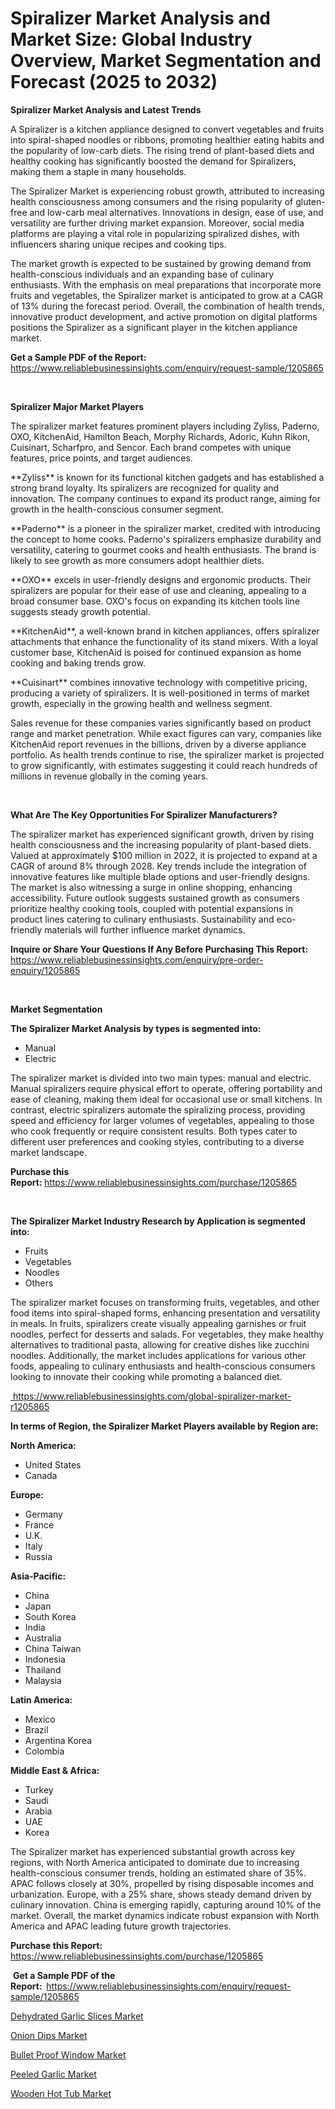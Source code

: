 <p><h1>Spiralizer Market Analysis and Market Size: Global Industry Overview, Market Segmentation and Forecast (2025 to 2032)</h1></p><p><strong>Spiralizer Market Analysis and Latest Trends</strong></p>
<p><p>A Spiralizer is a kitchen appliance designed to convert vegetables and fruits into spiral-shaped noodles or ribbons, promoting healthier eating habits and the popularity of low-carb diets. The rising trend of plant-based diets and healthy cooking has significantly boosted the demand for Spiralizers, making them a staple in many households.</p><p>The Spiralizer Market is experiencing robust growth, attributed to increasing health consciousness among consumers and the rising popularity of gluten-free and low-carb meal alternatives. Innovations in design, ease of use, and versatility are further driving market expansion. Moreover, social media platforms are playing a vital role in popularizing spiralized dishes, with influencers sharing unique recipes and cooking tips.</p><p>The market growth is expected to be sustained by growing demand from health-conscious individuals and an expanding base of culinary enthusiasts. With the emphasis on meal preparations that incorporate more fruits and vegetables, the Spiralizer market is anticipated to grow at a CAGR of 13% during the forecast period. Overall, the combination of health trends, innovative product development, and active promotion on digital platforms positions the Spiralizer as a significant player in the kitchen appliance market.</p></p>
<p><strong>Get a Sample PDF of the Report:&nbsp;</strong> <a href="https://www.reliablebusinessinsights.com/enquiry/request-sample/1205865?utm_campaign=63&utm_medium=2&utm_source=Github&utm_content=ia&utm_term=05042025&utm_id=spiralizer">https://www.reliablebusinessinsights.com/enquiry/request-sample/1205865</a></p>
<p>&nbsp;</p>
<p><strong>Spiralizer Major Market Players</strong></p>
<p><p>The spiralizer market features prominent players including Zyliss, Paderno, OXO, KitchenAid, Hamilton Beach, Morphy Richards, Adoric, Kuhn Rikon, Cuisinart, Scharfpro, and Sencor. Each brand competes with unique features, price points, and target audiences.</p><p>**Zyliss** is known for its functional kitchen gadgets and has established a strong brand loyalty. Its spiralizers are recognized for quality and innovation. The company continues to expand its product range, aiming for growth in the health-conscious consumer segment.</p><p>**Paderno** is a pioneer in the spiralizer market, credited with introducing the concept to home cooks. Paderno's spiralizers emphasize durability and versatility, catering to gourmet cooks and health enthusiasts. The brand is likely to see growth as more consumers adopt healthier diets.</p><p>**OXO** excels in user-friendly designs and ergonomic products. Their spiralizers are popular for their ease of use and cleaning, appealing to a broad consumer base. OXO's focus on expanding its kitchen tools line suggests steady growth potential.</p><p>**KitchenAid**, a well-known brand in kitchen appliances, offers spiralizer attachments that enhance the functionality of its stand mixers. With a loyal customer base, KitchenAid is poised for continued expansion as home cooking and baking trends grow.</p><p>**Cuisinart** combines innovative technology with competitive pricing, producing a variety of spiralizers. It is well-positioned in terms of market growth, especially in the growing health and wellness segment.</p><p>Sales revenue for these companies varies significantly based on product range and market penetration. While exact figures can vary, companies like KitchenAid report revenues in the billions, driven by a diverse appliance portfolio. As health trends continue to rise, the spiralizer market is projected to grow significantly, with estimates suggesting it could reach hundreds of millions in revenue globally in the coming years.</p></p>
<p>&nbsp;</p>
<p><strong>What Are The Key Opportunities For Spiralizer Manufacturers?</strong></p>
<p><p>The spiralizer market has experienced significant growth, driven by rising health consciousness and the increasing popularity of plant-based diets. Valued at approximately $100 million in 2022, it is projected to expand at a CAGR of around 8% through 2028. Key trends include the integration of innovative features like multiple blade options and user-friendly designs. The market is also witnessing a surge in online shopping, enhancing accessibility. Future outlook suggests sustained growth as consumers prioritize healthy cooking tools, coupled with potential expansions in product lines catering to culinary enthusiasts. Sustainability and eco-friendly materials will further influence market dynamics.</p></p>
<p><strong>Inquire or Share Your Questions If Any Before Purchasing This Report:</strong> <a href="https://www.reliablebusinessinsights.com/enquiry/pre-order-enquiry/1205865?utm_campaign=63&utm_medium=2&utm_source=Github&utm_content=ia&utm_term=05042025&utm_id=spiralizer">https://www.reliablebusinessinsights.com/enquiry/pre-order-enquiry/1205865</a></p>
<p>&nbsp;</p>
<p><strong>Market Segmentation</strong></p>
<p><strong>The Spiralizer Market Analysis by types is segmented into:</strong></p>
<p><ul><li>Manual</li><li>Electric</li></ul></p>
<p><p>The spiralizer market is divided into two main types: manual and electric. Manual spiralizers require physical effort to operate, offering portability and ease of cleaning, making them ideal for occasional use or small kitchens. In contrast, electric spiralizers automate the spiralizing process, providing speed and efficiency for larger volumes of vegetables, appealing to those who cook frequently or require consistent results. Both types cater to different user preferences and cooking styles, contributing to a diverse market landscape.</p></p>
<p><strong>Purchase this Report:&nbsp;</strong><a href="https://www.reliablebusinessinsights.com/purchase/1205865?utm_campaign=63&utm_medium=2&utm_source=Github&utm_content=ia&utm_term=05042025&utm_id=spiralizer">https://www.reliablebusinessinsights.com/purchase/1205865</a></p>
<p>&nbsp;</p>
<p><strong>The Spiralizer Market Industry Research by Application is segmented into:</strong></p>
<p><ul><li>Fruits</li><li>Vegetables</li><li>Noodles</li><li>Others</li></ul></p>
<p><p>The spiralizer market focuses on transforming fruits, vegetables, and other food items into spiral-shaped forms, enhancing presentation and versatility in meals. In fruits, spiralizers create visually appealing garnishes or fruit noodles, perfect for desserts and salads. For vegetables, they make healthy alternatives to traditional pasta, allowing for creative dishes like zucchini noodles. Additionally, the market includes applications for various other foods, appealing to culinary enthusiasts and health-conscious consumers looking to innovate their cooking while promoting a balanced diet.</p></p>
<p><a href="https://www.reliablebusinessinsights.com/global-spiralizer-market-r1205865?utm_campaign=63&utm_medium=2&utm_source=Github&utm_content=ia&utm_term=05042025&utm_id=spiralizer">&nbsp;https://www.reliablebusinessinsights.com/global-spiralizer-market-r1205865</a></p>
<p><strong>In terms of Region, the Spiralizer Market Players available by Region are:</strong></p>
<p>
    <p> <strong> North America: </strong>
        <ul>
            <li>United States</li>
            <li>Canada</li>
        </ul>
        </p> 
    <p> <strong> Europe: </strong>
        <ul>
            <li>Germany</li>
            <li>France</li>
            <li>U.K.</li>
            <li>Italy</li>
            <li>Russia</li>
        </ul>
        </p> 
    <p> <strong> Asia-Pacific: </strong>
        <ul>
            <li>China</li>
            <li>Japan</li>
            <li>South Korea</li>
            <li>India</li>
            <li>Australia</li>
            <li>China Taiwan</li>
            <li>Indonesia</li>
            <li>Thailand</li>
            <li>Malaysia</li>
        </ul>
        </p> 
    <p> <strong> Latin America: </strong>
        <ul>
            <li>Mexico</li>
            <li>Brazil</li>
            <li>Argentina Korea</li>
            <li>Colombia</li>
        </ul>
        </p> 
    <p> <strong> Middle East & Africa: </strong>
        <ul>
            <li>Turkey</li>
            <li>Saudi</li>
            <li>Arabia</li>
            <li>UAE</li>
            <li>Korea</li>
        </ul>
    </p>
    </p>
<p><p>The Spiralizer market has experienced substantial growth across key regions, with North America anticipated to dominate due to increasing health-conscious consumer trends, holding an estimated share of 35%. APAC follows closely at 30%, propelled by rising disposable incomes and urbanization. Europe, with a 25% share, shows steady demand driven by culinary innovation. China is emerging rapidly, capturing around 10% of the market. Overall, the market dynamics indicate robust expansion with North America and APAC leading future growth trajectories.</p></p>
<p><strong>Purchase this Report: </strong><a href="https://www.reliablebusinessinsights.com/purchase/1205865?utm_campaign=63&utm_medium=2&utm_source=Github&utm_content=ia&utm_term=05042025&utm_id=spiralizer">https://www.reliablebusinessinsights.com/purchase/1205865</a></p>
<p>&nbsp;<strong>Get a Sample PDF of the Report:&nbsp;&nbsp;</strong><a href="https://www.reliablebusinessinsights.com/enquiry/request-sample/1205865?utm_campaign=63&utm_medium=2&utm_source=Github&utm_content=ia&utm_term=05042025&utm_id=spiralizer">https://www.reliablebusinessinsights.com/enquiry/request-sample/1205865</a></p>
<p><strong></strong></p>
<p><p><a href="https://github.com/chlihakwatsi/Market-Research-Report-List-1/blob/main/dehydrated-garlic-slices-market.md?utm_campaign=63&utm_medium=2&utm_source=Github&utm_content=ia&utm_term=05042025&utm_id=spiralizer">Dehydrated Garlic Slices Market</a></p><p><a href="https://github.com/rubiogruis0p/Market-Research-Report-List-1/blob/main/onion-dips-market.md?utm_campaign=63&utm_medium=2&utm_source=Github&utm_content=ia&utm_term=05042025&utm_id=spiralizer">Onion Dips Market</a></p><p><a href="https://github.com/kocssequen/Market-Research-Report-List-1/blob/main/bullet-proof-window-market.md?utm_campaign=63&utm_medium=2&utm_source=Github&utm_content=ia&utm_term=05042025&utm_id=spiralizer">Bullet Proof Window Market</a></p><p><a href="https://github.com/jemmysolin5k/Market-Research-Report-List-1/blob/main/peeled-garlic-market.md?utm_campaign=63&utm_medium=2&utm_source=Github&utm_content=ia&utm_term=05042025&utm_id=spiralizer">Peeled Garlic Market</a></p><p><a href="https://github.com/sokurgleyde/Market-Research-Report-List-1/blob/main/wooden-hot-tub-market.md?utm_campaign=63&utm_medium=2&utm_source=Github&utm_content=ia&utm_term=05042025&utm_id=spiralizer">Wooden Hot Tub Market</a></p></p>